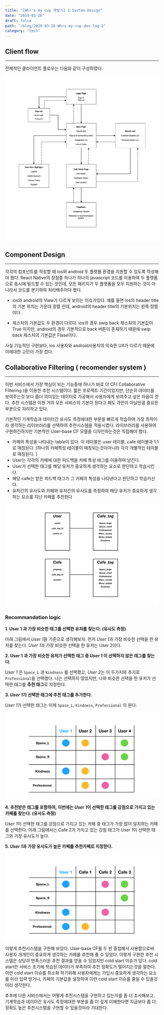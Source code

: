 ```yaml
---
title: "[Whr's my cup 개발기] 2.System Design"
date: "2019-03-26"
draft: false
path: "/blog/2019-03-26-Whrs-my-cup-dev-log-2"
category: "tech"
---
```


## Client flow

---

전체적인 클라이언트 플로우는 다음와 같이 구성하였다.

![clientFlow](../images/clientFlow.png)

## Component Design

---

각각의 컴포넌트를 작성할 때 ios와 android 두 플랫폼 환경을 지원할 수 있도록 작성해야 했다. React Native의 장점중 하나가 하나의 javascript 코드를 이용하여 두 플랫폼으로 동시에 빌드할 수 있는 것인데, 모든 패키지가 두 플랫폼을 모두 지원하는 것이 아니라서 코드를 분기하여 처리해주어야 했다.

- ios와 android의 View가 다르게 보이는 이슈가있다. 예를 들면 ios의 header title의 기본 위치는 가운데 정렬 인데, android의 header title의 기본위치는 왼쪽 정렬이다.

- 제스처의 기본값도 두 환경이 다르다. ios의 경우 swip back 제스처의 기본값이 True 이지만, android의 경우 기본적으로 back 버튼이 존재하기 때문에 swip back 제스처의 기본값은 Flase이다.

사실 기능적인 구현보다, ios 사용자와 android사용자의 익숙한 UX가 다르기 때문에 이에대한 고민이 가장 컸다.

## Collaborative Filtering ( recomender system )

---

이번 서비스에서 가장 핵심이 되는 기능중에 하나가 바로 이 CF( Collaborative Filtering )을 이용한 추천 시스템이다. 짧은 프로젝트 기간이었지만, 단순히 데이터를 보여주는것 보다 좀더 의미있는 데이터로 가공해서 사용자에게 보여주고 싶은 마음이 컷다. 추천 시스템은 이젠 거의 모든 서비스의 기본이 된다고 해도 과언이 아닐만큼 중요한 부분으로 자리하고 있다.

기본적인 기계학습과 데이터간 유사도 측정에대한 부분을 빠르게 학습하여 가장 최적이라 생각하는 라이브러리를 선택하여 추천시스템을 적용시켰다. 라이브러리를 사용하여 구현하긴하지만 기본적인 User-base CF 모델을 디자인하는것은 직접해야 했다.

- 카페의 특성을 나타내는 table이 있다. 이 테이블은 user 테이블, cafe 테이블과 1:1로 매칭된다. (하나의 카페특성 테이블이 매칭되는것이아니라 각각 개별적인 테이블로 매칭된다. )
- User는 각각의 카페에 대한 피드백을 카페 특성 태그를 이용하여 남긴다.
- User가 선택한 태그를 해당 유저가 중요하게 생각하는 요소로 판단하고 학습시킨다.
- 해당 cafe는 받은 피드백 태그가 그 카페의 특성을 나타낸다고 판단하고 학습키신다.
- 유저간의 유사도와 카페와 유저간의 유사도를 측정하여 해당 유저가 중요하게 생각하는 요소를 지닌 카페를 추천한다

![DB_Table](../images/DBTable.png)

### **Recommandation logic**

**1. User 1 과 가장 비슷한 태그를 선택한 유저를 찾는다. (유사도 측정)**

아래 그림에서 *User 1*을 기준으로 생각해보자. 먼저 *User 1*과 가장 비슷한 선택을 한 유저를 찾는다. *User 1*과 가장 비슷한 선택을 한 유저는 User 2이다.

**2. User 1 과 가장 비슷한 유저가 선택한 태그 중 _User 1_ 이 선택하지 않은 태그를 찾는다.**

_User 1_ 은 `Space_L` 과 `Kindness` 를 선택했고, *User 2*는 이 두가지와 추가로 `Professional`을 선택했다. 나는 선택하지 않았지만, 나와 비슷한 선택을 한 유저가 선택한 태그를 **추천 태그**로 지정한다.

**3. *User 1*가 선택한 태그에 추천 태그를 추가한다.**

*User 1*가 선택한 태그는 이제 `Space_L`, `Kindness`, `Professional` 이 된다.

![User-User](../images/UserUser.png)

**4. 추천받은 태그를 포함하여, 이번에는 *User 1*이 선택한 태그를 강점으로 가지고 있는 카페를 찾는다. (유사도 측정)**

*User 1*이 선택한 태그를 강점으로 가지고 있는 카페 중 태그가 가장 많이 일치하는 카페를 선택한다. 아래 그림에서는 Cafe 2가 가지고 있는 강점 태그가 *User 1*이 선택한 태그와 가장 유사도가 높다.

**5. *User 1*과 가장 유사도가 높은 카페를 추천카페로 지정한다.**

![User-User](../images/UserCafe.png)

이렇게 추천시스템을 구현해 보았다. User-base CF를 두 번 중첩해서 사용함으로써 사용자 개개인이 중요하게 생각하는 카페를 추천해 줄 수 있었다. 이렇게 구현한 추천 시스템은 상당히 만족스러운 추천 결과를 얻을 수 있었지만 cold start 이슈가 있다. cold start란 서비스 초기에 학습된 데이터가 부족하여 추천 정확도가 떨어지는것을 말한다. 이런 cold start 이슈를 최소화 하기위해 사용자에게는 가입시 중요하게 생각하는 요소를 미리 입력 받거나, 카페의 기본값을 설정하여 이런 cold start 이슈를 줄일 수 있을것이라 생각한다.

추후에 다른 서비스에서는 어떻게 추천시스템을 구현하고 있는지를 좀 더 조사해보고, 기계학습과 데이터간 유사도 측정에대한 부분을 좀 더 깊게 이해한다면 지금보다 좀 더 정확도 높은 추천시스템을 구현할 수 있을것이라 기대한다.
